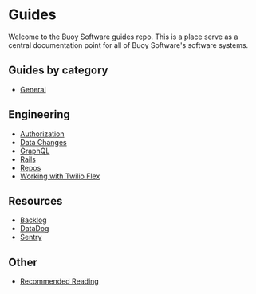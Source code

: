 # Guides

Welcome to the Buoy Software guides repo. This is a place serve as a central
documentation point for all of Buoy Software's software systems.

## Guides by category

* [General](general/README.md)

## Engineering

* [Authorization](authorization/README.md)
* [Data Changes](data-changes/README.md)
* [GraphQL](graphql/README.md)
* [Rails](rails/README.md)
* [Repos](repos.md)
* [Working with Twilio Flex](twilio/README.md)

## Resources

* [Backlog](https://trello.com/b/QTdsdkpQ/engineering)
* [DataDog](https://www.datadoghq.com/)
* [Sentry](https://sentry.io/organizations)

## Other
* [Recommended Reading](reading.md)
